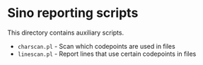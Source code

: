 # Sino reporting scripts

This directory contains auxiliary scripts.

- `charscan.pl` - Scan which codepoints are used in files
- `linescan.pl` - Report lines that use certain codepoints in files
